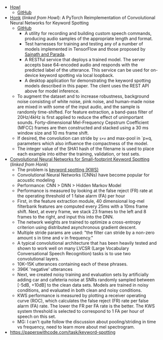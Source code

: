 - [Howl](https://www.aclweb.org/anthology/2020.nlposs-1.9.pdf)
  - [GitHub](https://github.com/castorini/howl)
- [Honk](https://arxiv.org/pdf/1710.06554.pdf) (_linked from Howl_): A PyTorch Reimplementation of Convolutional Neural Networks for Keyword Spotting
  - [GitHub](https://github.com/castorini/honk)
    - A utility for recording and building custom speech commands, producing audio samples of the appropriate length and format.
    - Test harnesses for training and testing any of a number of models implemented in TensorFlow and those proposed by [Sainath and Parada][1].
    - A RESTful service that deploys a trained model. The server accepts base 64-encoded audio and responds with the predicted label of the utterance. This service can be used for on-device keyword spotting via local loopback.
    - A desktop application for demonstrating the keyword spotting models described in this paper. The client uses the REST API above for model inference.
  - To augment the dataset and to increase robustness, background noise consisting of white noise, pink noise, and human-made noise are mixed in with some of the input audio, and the sample is randomly time-shifted. For feature extraction, a band-pass filter of 20Hz/4kHz is first applied to reduce the effect of unimportant sounds. Forty-dimensional Mel-Frequency Cepstrum Coefficient (MFCC) frames are then constructed and stacked using a 30 ms window size and 10 ms frame shift.
  - If desired, the convolution can stride by `s×v` and max-pool in `p×q, parameters which also influence the compactness of the model.
  - The integer value of the SHA1 hash of the filename is used to place each example into either the training, validation, or test sets.
- [Convolutional Neural Networks for Small-footprint Keyword Spotting][1] (_linked from Honk_)
  - The problem is [keyword spotting (KWS)](https://en.wikipedia.org/wiki/Keyword_spotting)
  - Convolutional Neural Networks (CNNs) have become popular for acoustic modeling
  - Performance: CNN > DNN > Hidden Markov Model
  - Performance is measured by looking at the false reject (FR) rate at the operating
    threshold of 1 false alarm (FA) per hour
  - First, in the feature extraction module, 40 dimensional log-mel filterbank features are computed every 25ms with a 10ms frame shift. Next, at every frame, we stack 23 frames to the left and 8 frames to the right, and input this into the DNN.
  - The network weights are trained to optimize a cross-entropy criterion using distributed asynchronous gradient descent.
  - Multiple stride params are used: "the filter can stride by a non-zero amount s in time and v in frequency."
  - A typical convolutional architecture that has been heavily tested and shown to work well on many LVCSR (Large Vocabulary Conversational Speech Recognition) tasks is to use two convolutional layers.
  - 10K–15K utterances containing each of these phrases.
  - 396K 'negative' utterances
  - Next, we created noisy training and evaluation sets by artificially adding car and cafeteria noise at SNRs randomly sampled between [-5dB, +10dB] to the clean data sets. Models are trained in noisy conditions, and evaluated in both clean and noisy conditions.
  - KWS performance is measured by plotting a receiver operating curve (ROC), which calculates the false reject (FR) rate per false alarm (FA) rate. The lower the FR per FA rate is the better. The KWS system threshold is selected to correspond to 1 FA per hour of speech on this set.
  - MG: I can't quite follow the discussion about pooling/striding in time vs frequency, need to learn more about mel spectrogram.
- https://paperswithcode.com/task/keyword-spotting

[1]: https://static.googleusercontent.com/media/research.google.com/en//pubs/archive/43969.pdf
